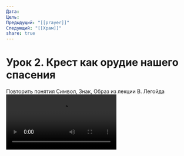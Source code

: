 ```yaml
---
Дата: 
Цель: 
Предыдущий: "[[prayer]]"
Следующий: "[[Храм]]"
share: true
---
```

# Урок 2. Крест как орудие нашего спасения

Повторить понятия Символ, Знак, Образ из лекции В. Легойда ![В.Легойда.webm](%D0%92.%D0%9B%D0%B5%D0%B3%D0%BE%D0%B9%D0%B4%D0%B0.webm)